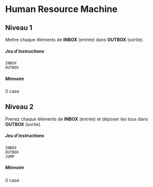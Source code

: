 # Human Resource Machine

## Niveau 1

Mettre chaque éléments de **INBOX** (entrée) dans **OUTBOX** (sortie).

##### Jeu d'instructions

```
INBOX
OUTBOX
```
##### Mémoire

0 case

## Niveau 2

Prenez chaque éléments de **INBOX** (entrée) et déposer les tous dans **OUTBOX** (sortie).

##### Jeu d'instructions

```
INBOX
OUTBOX
JUMP
```

##### Mémoire

0 case

